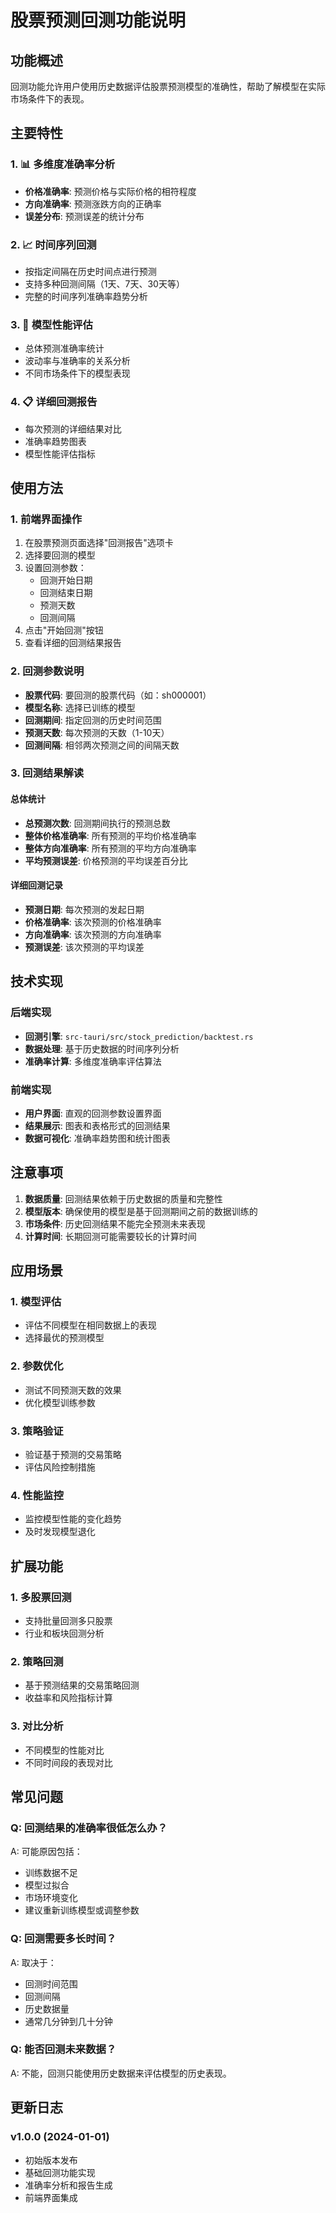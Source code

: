 # 股票预测回测功能说明

## 功能概述

回测功能允许用户使用历史数据评估股票预测模型的准确性，帮助了解模型在实际市场条件下的表现。

## 主要特性

### 1. 📊 多维度准确率分析
- **价格准确率**: 预测价格与实际价格的相符程度
- **方向准确率**: 预测涨跌方向的正确率
- **误差分布**: 预测误差的统计分布

### 2. 📈 时间序列回测
- 按指定间隔在历史时间点进行预测
- 支持多种回测间隔（1天、7天、30天等）
- 完整的时间序列准确率趋势分析

### 3. 🎯 模型性能评估
- 总体预测准确率统计
- 波动率与准确率的关系分析
- 不同市场条件下的模型表现

### 4. 📋 详细回测报告
- 每次预测的详细结果对比
- 准确率趋势图表
- 模型性能评估指标

## 使用方法

### 1. 前端界面操作
1. 在股票预测页面选择"回测报告"选项卡
2. 选择要回测的模型
3. 设置回测参数：
   - 回测开始日期
   - 回测结束日期
   - 预测天数
   - 回测间隔
4. 点击"开始回测"按钮
5. 查看详细的回测结果报告

### 2. 回测参数说明

- **股票代码**: 要回测的股票代码（如：sh000001）
- **模型名称**: 选择已训练的模型
- **回测期间**: 指定回测的历史时间范围
- **预测天数**: 每次预测的天数（1-10天）
- **回测间隔**: 相邻两次预测之间的间隔天数

### 3. 回测结果解读

#### 总体统计
- **总预测次数**: 回测期间执行的预测总数
- **整体价格准确率**: 所有预测的平均价格准确率
- **整体方向准确率**: 所有预测的平均方向准确率
- **平均预测误差**: 价格预测的平均误差百分比

#### 详细回测记录
- **预测日期**: 每次预测的发起日期
- **价格准确率**: 该次预测的价格准确率
- **方向准确率**: 该次预测的方向准确率
- **预测误差**: 该次预测的平均误差

## 技术实现

### 后端实现
- **回测引擎**: `src-tauri/src/stock_prediction/backtest.rs`
- **数据处理**: 基于历史数据的时间序列分析
- **准确率计算**: 多维度准确率评估算法

### 前端实现
- **用户界面**: 直观的回测参数设置界面
- **结果展示**: 图表和表格形式的回测结果
- **数据可视化**: 准确率趋势图和统计图表

## 注意事项

1. **数据质量**: 回测结果依赖于历史数据的质量和完整性
2. **模型版本**: 确保使用的模型是基于回测期间之前的数据训练的
3. **市场条件**: 历史回测结果不能完全预测未来表现
4. **计算时间**: 长期回测可能需要较长的计算时间

## 应用场景

### 1. 模型评估
- 评估不同模型在相同数据上的表现
- 选择最优的预测模型

### 2. 参数优化
- 测试不同预测天数的效果
- 优化模型训练参数

### 3. 策略验证
- 验证基于预测的交易策略
- 评估风险控制措施

### 4. 性能监控
- 监控模型性能的变化趋势
- 及时发现模型退化

## 扩展功能

### 1. 多股票回测
- 支持批量回测多只股票
- 行业和板块回测分析

### 2. 策略回测
- 基于预测结果的交易策略回测
- 收益率和风险指标计算

### 3. 对比分析
- 不同模型的性能对比
- 不同时间段的表现对比

## 常见问题

### Q: 回测结果的准确率很低怎么办？
A: 可能原因包括：
- 训练数据不足
- 模型过拟合
- 市场环境变化
- 建议重新训练模型或调整参数

### Q: 回测需要多长时间？
A: 取决于：
- 回测时间范围
- 回测间隔
- 历史数据量
- 通常几分钟到几十分钟

### Q: 能否回测未来数据？
A: 不能，回测只能使用历史数据来评估模型的历史表现。

## 更新日志

### v1.0.0 (2024-01-01)
- 初始版本发布
- 基础回测功能实现
- 准确率分析和报告生成
- 前端界面集成 